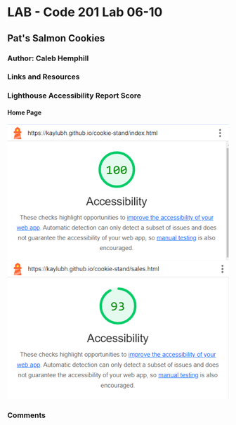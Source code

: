 # LAB - Code 201 Lab 06-10

## Pat's Salmon Cookies

### Author: Caleb Hemphill

### Links and Resources

### Lighthouse Accessibility Report Score

#### Home Page

![Lighthouse accessibility report for the home page of Pat's Salmon Cookies, Score: 100](img/lighthouse-index.png)
![Lighthouse accessibility report for the sales data page of Pat's Salmon Cookies, Score: 93](img/lighthouse-sales.png)

### Comments
